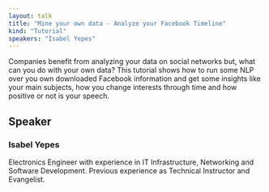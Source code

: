 ```yaml
---
layout: talk
title: "Mine your own data - Analyze your Facebook Timeline"
kind: "Tutorial"
speakers: "Isabel Yepes"
---
```


Companies benefit from analyzing your data on social networks but, what can you do with your own data? This tutorial shows how to run some NLP over you own downloaded Facebook information and get some insights like your main subjects, how you change interests through time and how positive or not is your speech.

## Speaker

### Isabel Yepes

Electronics Engineer with experience in IT Infrastructure, Networking and Software Development. Previous experience as Technical Instructor and Evangelist.
